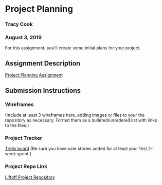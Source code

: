 # Project Planning
### Tracy Cook
### August 3, 2019
For this assignment, you'll create some initial plans for your project.

## Assignment Description
[Project Planning Assignment](https://education.launchcode.org/liftoff/modules/assignments/project-planning)

## Submission Instructions

### Wireframes

(Include at least 3 wireframes here, adding images or files to your the repository as necessary. Format them as a bulleted/unordered list with links to the files.)

### Project Tracker

[Trello board](https://trello.com/b/04yCNwSU/liftoff)
(Be sure you have user stories added for at least your first 2-week sprint.)

### Project Repo Link

[Liftoff Project Repository](https://github.com/tmcook23/Liftoff-Project)
